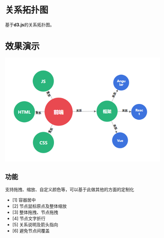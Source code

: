 # 关系拓扑图

基于**d3.js**的关系拓扑图。

# 效果演示

<img src="./img.png" width="636"/>

<!-- ![图片alt](./img.png "图片title") -->

## 功能

支持拖拽、缩放、自定义颜色等，可以基于此做其他的方面的定制化

- [1] 容器居中
- [2] 节点鼠标原点及整体缩放
- [3] 整体拖拽、节点拖拽
- [4] 节点文字折行
- [5] 关系说明及箭头指向
- [6] 避免节点间覆盖
